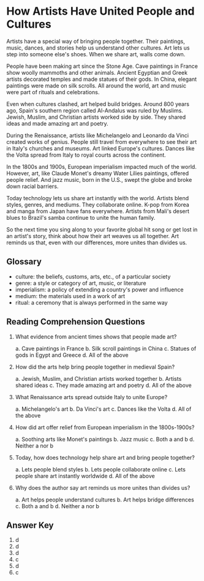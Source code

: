 # How Artists Have United People and Cultures

Artists have a special way of bringing people together. Their paintings, music, dances, and stories help us understand other cultures. Art lets us step into someone else's shoes. When we share art, walls come down.

People have been making art since the Stone Age. Cave paintings in France show woolly mammoths and other animals. Ancient Egyptian and Greek artists decorated temples and made statues of their gods. In China, elegant paintings were made on silk scrolls. All around the world, art and music were part of rituals and celebrations.

Even when cultures clashed, art helped build bridges. Around 800 years ago, Spain's southern region called Al-Andalus was ruled by Muslims. Jewish, Muslim, and Christian artists worked side by side. They shared ideas and made amazing art and poetry.

During the Renaissance, artists like Michelangelo and Leonardo da Vinci created works of genius. People still travel from everywhere to see their art in Italy's churches and museums. Art linked Europe's cultures. Dances like the Volta spread from Italy to royal courts across the continent.

In the 1800s and 1900s, European imperialism impacted much of the world. However, art, like Claude Monet's dreamy Water Lilies paintings, offered people relief. And jazz music, born in the U.S., swept the globe and broke down racial barriers.

Today technology lets us share art instantly with the world. Artists blend styles, genres, and mediums. They collaborate online. K-pop from Korea and manga from Japan have fans everywhere. Artists from Mali's desert blues to Brazil's samba continue to unite the human family.

So the next time you sing along to your favorite global hit song or get lost in an artist's story, think about how their art weaves us all together. Art reminds us that, even with our differences, more unites than divides us.

## Glossary

- culture: the beliefs, customs, arts, etc., of a particular society
- genre: a style or category of art, music, or literature
- imperialism: a policy of extending a country's power and influence
- medium: the materials used in a work of art
- ritual: a ceremony that is always performed in the same way

## Reading Comprehension Questions

1. What evidence from ancient times shows that people made art?

   a. Cave paintings in France
   b. Silk scroll paintings in China
   c. Statues of gods in Egypt and Greece
   d. All of the above

2. How did the arts help bring people together in medieval Spain?

   a. Jewish, Muslim, and Christian artists worked together
   b. Artists shared ideas
   c. They made amazing art and poetry
   d. All of the above

3. What Renaissance arts spread outside Italy to unite Europe?

   a. Michelangelo's art
   b. Da Vinci's art
   c. Dances like the Volta
   d. All of the above

4. How did art offer relief from European imperialism in the 1800s-1900s?

   a. Soothing arts like Monet's paintings
   b. Jazz music
   c. Both a and b
   d. Neither a nor b

5. Today, how does technology help share art and bring people together?

   a. Lets people blend styles
   b. Lets people collaborate online
   c. Lets people share art instantly worldwide
   d. All of the above

6. Why does the author say art reminds us more unites than divides us?

   a. Art helps people understand cultures
   b. Art helps bridge differences
   c. Both a and b
   d. Neither a nor b

## Answer Key

1. d
2. d
3. d
4. c
5. d
6. c
